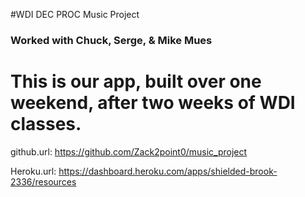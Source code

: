 #WDI DEC PROC Music Project
### Worked with Chuck, Serge, & Mike Mues

# This is our app, built over one weekend, after two weeks of WDI classes.


github.url: https://github.com/Zack2point0/music_project

Heroku.url: https://dashboard.heroku.com/apps/shielded-brook-2336/resources
